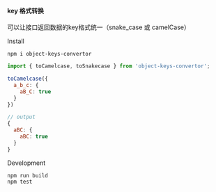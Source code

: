 #### key 格式转换

可以让接口返回数据的key格式统一（snake_case 或 camelCase）

Install
```
npm i object-keys-convertor
```

```js
import { toCamelcase, toSnakecase } from 'object-keys-convertor';

toCamelcase({
  a_b_c: {
    aB_C: true
  }
})

// output
{
  aBC: {
    aBC: true
  }
}
```

Development
```
npm run build 
npm test
```

